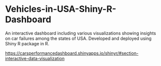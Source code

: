 # Vehicles-in-USA-Shiny-R-Dashboard
An interactive dashboard including various visualizations showing insights on car failures among the states of USA. Developed and deployed using Shiny R package in R.

https://carsperformancedashboard.shinyapps.io/shinyr/#section-interactive-data-visualization
